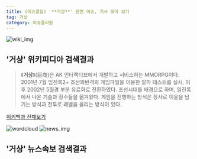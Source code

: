 ```yaml
---
title: (이슈클립) '**거상**' 관련 이슈, 기사 모아 보기
tag: 거상
category: 이슈클리핑
---
```

![wiki_img](https://user-images.githubusercontent.com/42597476/44503234-41136a80-a6d0-11e8-9071-6fc6418eafe4.png)
## **'**거상**'** 위키피디아 검색결과
>《**거상**》(巨商)은 AK 인터렉티브에서 개발하고 서비스하는 MMORPG이다. 2001년 7월 임진록2+ 조선의반격의 게임파일을 이용한 알파 테스트를 실시, 이후 2002년 5월경 부분 유료화로 전환하였다. 조선시대를 배경으로 하며, 임진록에서 나온 기술과 장수들을 옮겨왔다. 게임을 진행하는 방식은 장사로 이윤을 남기는 방식과 전투로 레벨을 올리는 방식이 있다.

<a href="https://ko.wikipedia.org/wiki/거상" target="_blank">위키백과 전체보기</a>

![wordcloud](https://s3.ap-northeast-2.amazonaws.com/lyrics101-wordcloud/2018-09-18-1537220731.png)
![news_img](https://user-images.githubusercontent.com/42597476/44507050-1206f400-a6e4-11e8-8d98-7ffbfebb353f.png)
## **'**거상**'** 뉴스속보 검색결과

